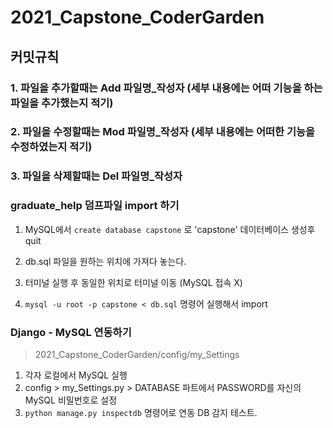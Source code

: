 # 2021_Capstone_CoderGarden

## 커밋규칙 
### 1. 파일을 추가할때는 Add 파일명_작성자 (세부 내용에는 어떠 기능을 하는 파일을 추가했는지 적기)
### 2. 파일을 수정할때는 Mod 파일명_작성자 (세부 내용에는 어떠한 기능을 수정하였는지 적기)
### 3. 파일을 삭제할때는 Del 파일명_작성자


### graduate_help 덤프파일 import 하기
1. MySQL에서 `create database capstone` 로 'capstone' 데이터베이스 생성후 quit
   
2. db.sql 파일을 원하는 위치에 가져다 놓는다.
3. 터미널 실행 후 동일한 위치로 터미널 이동 (MySQL 접속 X)
3. `mysql -u root -p capstone < db.sql` 명령어 실행해서 import

### Django - MySQL 연동하기
>  2021_Capstone_CoderGarden/config/my_Settings
1. 각자 로컬에서 MySQL 실행
2. config > my_Settings.py > DATABASE 파트에서 PASSWORD를 자신의 MySQL 비밀번호로 설정
3. `python manage.py inspectdb` 명령어로 연동 DB 감지 테스트.
